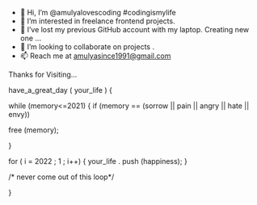 - 👋 Hi, I’m @amulyalovescoding #codingismylife
- 👀 I’m interested in freelance frontend projects.
- 🌱 I’ve lost my previous GitHub account with my laptop. Creating new one ...
- 💞️ I’m looking to collaborate on projects .
- 📫 Reach me at amulyasince1991@gmail.com

Thanks for Visiting...

have_a_great_day ( your_life )
{

while (memory<=2021)
{
if (memory == (sorrow || pain || angry || hate || envy))

free (memory);

}

for ( i = 2022 ; 1 ; i++)
{
your_life . push (happiness);
}

/* never come out of this loop*/

}
